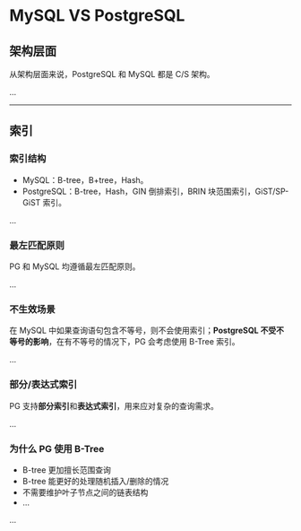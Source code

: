 # MySQL VS PostgreSQL

## 架构层面

从架构层面来说，PostgreSQL 和 MySQL 都是 C/S 架构。

…

---

## 索引

### 索引结构

* MySQL：B-tree，B+tree，Hash。
* PostgreSQL：B-tree，Hash，GIN 倒排索引，BRIN 块范围索引，GiST/SP-GiST 索引。

…

### 最左匹配原则

PG 和 MySQL 均遵循最左匹配原则。

…

### 不生效场景

在 MySQL 中如果查询语句包含不等号，则不会使用索引；**PostgreSQL 不受不等号的影响**，在有不等号的情况下，PG 会考虑使用 B-Tree 索引。

…

### 部分/表达式索引

PG 支持**部分索引**和**表达式索引**，用来应对复杂的查询需求。

…

### 为什么 PG 使用 B-Tree

* B-tree 更加擅长范围查询
* B-tree 能更好的处理随机插入/删除的情况
* 不需要维护叶子节点之间的链表结构
* …

…